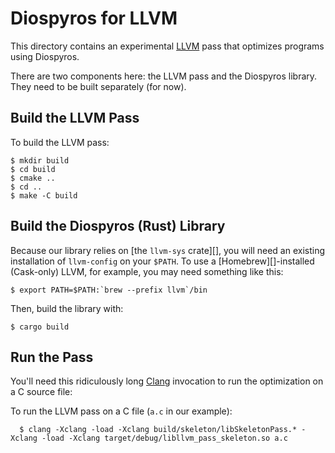 # Diospyros for LLVM

This directory contains an experimental [LLVM][] pass that optimizes programs using Diospyros.

There are two components here: the LLVM pass and the Diospyros library.
They need to be built separately (for now).

## Build the LLVM Pass

To build the LLVM pass:

    $ mkdir build
    $ cd build
    $ cmake ..
    $ cd ..
    $ make -C build

## Build the Diospyros (Rust) Library

Because our library relies on [the `llvm-sys` crate][], you will need an existing installation of `llvm-config` on your `$PATH`.
To use a [Homebrew][]-installed (Cask-only) LLVM, for example, you may need something like this:

    $ export PATH=$PATH:`brew --prefix llvm`/bin

Then, build the library with:

    $ cargo build

## Run the Pass

You'll need this ridiculously long [Clang][] invocation to run the optimization on a C source file:

To run the LLVM pass on a C file (`a.c` in our example):

      $ clang -Xclang -load -Xclang build/skeleton/libSkeletonPass.* -Xclang -load -Xclang target/debug/libllvm_pass_skeleton.so a.c

[llvm]: https://llvm.org
[clang]: https://clang.llvm.org
[llvm-sys]: https://crates.io/crates/llvm-sys

